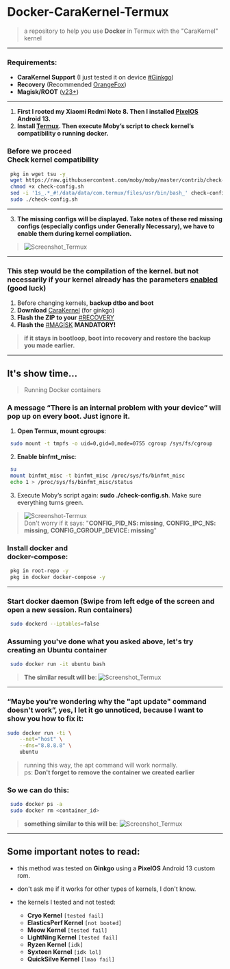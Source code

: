 # Docker-CaraKernel-Termux
> a repository to help you use **Docker** in Termux with the "CaraKernel" kernel

---

### Requirements:
 - **CaraKernel Support** (I just tested it on device [#Ginkgo](https://github.com/AkariOficial/Docker-CaraKernel-Termux#this-step-would-be-the-compilation-of-the-kernel-but-not-necessarily-if-your-kernel-already-has-the-parameters-enabled-good-luck))
 - **Recovery** (Recommended [OrangeFox](https://orangefox.download/))
 - **Magisk/ROOT** ([v23+](https://github.com/topjohnwu/Magisk))

---

1. __First I rooted my Xiaomi Redmi Note 8. Then I installed [PixelOS](https://pixelos.net/download) Android 13.__
2. __Install [Termux](https://github.com/HardcodedCat/termux-monet). Then execute Moby’s script to check kernel’s compatibility o running docker.__

### Before we proceed <br> Check kernel compatibility
```bash
 pkg in wget tsu -y
 wget https://raw.githubusercontent.com/moby/moby/master/contrib/check-config.sh
 chmod +x check-config.sh
 sed -i '1s_.*_#!/data/data/com.termux/files/usr/bin/bash_' check-config.sh
 sudo ./check-config.sh
```

--- 

3. __The missing configs will be displayed. Take notes of these red missing configs (especially configs under Generally Necessary), we have to enable them during kernel compliation.__
> ![Screenshot_Termux](https://user-images.githubusercontent.com/58480908/218159380-4b53280e-e049-4df7-a2ad-2ee46a8e8301.png)

---

### This step would be the compilation of the kernel. but not necessarily if your kernel already has the parameters [enabled](https://ivonblog.com/en-us/posts/sony-xperia-5-ii-docker-kernel/) (good luck)
 1. Before changing kernels, **backup dtbo and boot**
 2. **Download** [CaraKernel](https://t.me/GinkgoKernel/5804/40573?single) (for ginkgo)
 3. **Flash the ZIP to your** [#RECOVERY](https://github.com/AkariOficial/Docker-CaraKernel-Termux#requirements)
 4. **Flash the** [#MAGISK](https://github.com/AkariOficial/Docker-CaraKernel-Termux#requirements) **MANDATORY!**
   > **if it stays in bootloop, boot into recovery and restore the backup you made earlier.**

---

## It's show time...

> Running Docker containers
### A message “There is an internal problem with your device” will pop up on every boot. Just ignore it.

 1. **Open Termux, mount cgroups**:
 ```bash
  sudo mount -t tmpfs -o uid=0,gid=0,mode=0755 cgroup /sys/fs/cgroup
 ```
 2. **Enable binfmt_misc**:
 ```bash
  su
  mount binfmt_misc -t binfmt_misc /proc/sys/fs/binfmt_misc
  echo 1 > /proc/sys/fs/binfmt_misc/status
 ```
 3. Execute Moby’s script again: **sudo ./check-config.sh**. Make sure everything turns green.
 > ![Screenshot-Termux](https://user-images.githubusercontent.com/58480908/218163609-d6a5feeb-9477-43f4-83f1-83ed189f7a26.png) <br> Don't worry if it says: "**CONFIG_PID_NS: missing**, **CONFIG_IPC_NS: missing**, **CONFIG_CGROUP_DEVICE: missing**"

### Install docker and <br> docker-compose:
```bash
 pkg in root-repo -y
 pkg in docker docker-compose -y
```
---

### Start docker daemon (Swipe from left edge of the screen and open a new session. Run containers)
```bash
 sudo dockerd --iptables=false
```

### Assuming you've done what you asked above, let's try creating an **Ubuntu** container
```bash
 sudo docker run -it ubuntu bash
```
> **The similar result will be**:
> ![Screenshot_Termux](https://user-images.githubusercontent.com/58480908/218167294-2e31a558-9a79-4ff9-95f2-59d92fa551ab.png)

---

### “Maybe you're wondering why the "apt update" command doesn't work”, yes, I let it go unnoticed, because I want to show you how to fix it:
```bash
sudo docker run -ti \
    --net="host" \
    --dns="8.8.8.8" \
    ubuntu
```
> running this way, the apt command will work normally. <br> ps: **Don't forget to remove the container we created earlier** 
### So we can do this:
```bash
 sudo docker ps -a
 sudo docker rm <container_id>
```
> **something similar to this will be**:
> ![Screenshot_Termux](https://user-images.githubusercontent.com/58480908/218170437-03cbf2d2-9ad1-42f3-a1aa-877a71c5dc3d.jpg)

---

## Some important notes to read:
 - this method was tested on **Ginkgo** using a **PixelOS** Android 13 custom rom.
 - don't ask me if it works for other types of kernels, I don't know.

 - the kernels I tested and not tested:
   - **Cryo Kernel** `[tested fail]`
   - **ElasticsPerf Kernel** `[not booted]`
   - **Meow Kernel** `[tested fail]`
   - **LightNing Kernel** `[tested fail]`
   - **Ryzen Kernel** `[idk]`
   - **Syxteen Kernel** `[idk lol]`
   - **QuickSilve Kernel** `[lmao fail]`
